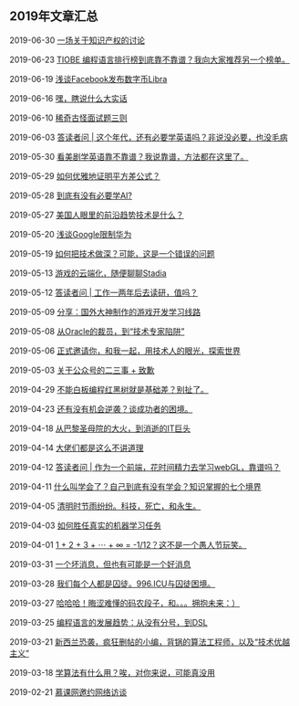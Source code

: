 ## 2019年文章汇总

2019-06-30 [一场关于知识产权的讨论](2019-06-30/)

2019-06-23 [TIOBE 编程语言排行榜到底靠不靠谱？我向大家推荐另一个榜单。](2019-06-23/)

2019-06-19 [浅谈Facebook发布数字币Libra](2019-06-19/)

2019-06-16 [嘿，瞎说什么大实话](2019-06-16/)

2019-06-10 [稀奇古怪面试题三则](2019-06-10/)

2019-06-03 [答读者问 | 这个年代，还有必要学英语吗？非说没必要，也没毛病](2019-06-03/)

2019-05-30 [看美剧学英语靠不靠谱？我说靠谱，方法都在这里了。](2019-05-30/)

2019-05-29 [如何优雅地证明平方差公式？](2019-05-29/)

2019-05-28 [到底有没有必要学AI?](2019-05-28/)

2019-05-27 [美国人眼里的前沿趋势技术是什么？](2019-05-27/)

2019-05-20 [浅谈Google限制华为](2019-05-20/)

2019-05-19 [如何把技术做深？可能，这是一个错误的问题](2019-05-19/)

2019-05-13 [游戏的云端化，随便聊聊Stadia](2019-05-13/)

2019-05-12 [答读者问 | 工作一两年后去读研，值吗？](2019-05-12/)

2019-05-09 [分享：国外大神制作的游戏开发学习线路](2019-05-09/)

2019-05-08 [从Oracle的裁员，到“技术专家陷阱”](2019-05-08/)

2019-05-06 [正式邀请你，和我一起，用技术人的眼光，探索世界](2019-05-06/)

2019-05-03 [关于公众号的二三事 + 致歉](2019-05-03/)

2019-04-29 [不能白板编程红黑树就是基础差？别扯了。](2019-04-29/)

2019-04-23 [还有没有机会逆袭？谈成功者的困境。](2019-04-23/)

2019-04-18 [从巴黎圣母院的大火，到消逝的IT巨头](2019-04-18/)

2019-04-14 [大佬们都是这么不讲道理](2019-04-14/)

2019-04-12 [答读者问 | 作为一个前端，花时间精力去学习webGL，靠谱吗？](2019-04-12/)

2019-04-11 [什么叫学会了？自己到底有没有学会？知识掌握的七个境界](2019-04-11/)

2019-04-05 [清明时节雨纷纷。科技，死亡，和永生。](2019-04-05/)

2019-04-03 [如何胜任真实的机器学习任务](2019-04-03/)

2019-04-01 [1 + 2 + 3 + ⋯ + ∞ = -1/12？这不是一个愚人节玩笑。](2019-04-01/)

2019-03-31 [一个坏消息，但也有可能是一个好消息](2019-03-31/)

2019-03-28 [我们每个人都是囚徒。996.ICU与囚徒困境。](2019-03-28/)

2019-03-27 [哈哈哈！晦涩难懂的码农段子，和。。。拥抱未来：）](2019-03-27/)

2019-03-25 [编程语言的发展趋势：从没有分号，到DSL](2019-03-25/)

2019-03-21 [新西兰恐袭，疯狂删帖的小编，背锅的算法工程师，以及“技术优越主义”](2019-03-21/)

2019-03-18 [学算法有什么用？唉，对你来说，可能真没用](2019-03-18/)

2019-02-21 [慕课网邀约网络访谈](2019-02-21/)

